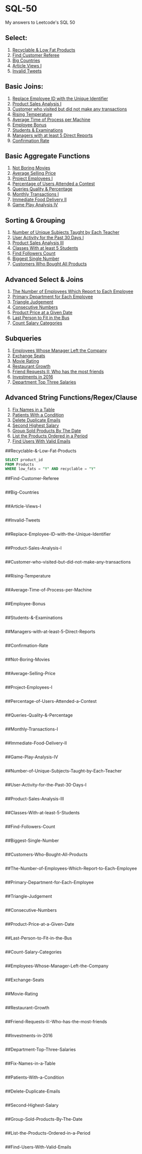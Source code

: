 # SQL-50
My answers to Leetcode's SQL 50 

## Select:
1. [Recyclable & Low Fat Products](#Recyclable-&-Low-Fat-Products)
2. [Find Customer Referee](#Find-Customer-Referee)
3. [Big Countries](#Big-Countries)
4. [Article Views I](#Article-Views-I)
5. [Invalid Tweets](#Invalid-Tweets)

## Basic Joins:
1. [Replace Employee ID with the Unique Identifier](#Replace-Employee-ID-with-the-Unique-Identifier)
2. [Product Sales Analysis I](#Product-Sales-Analysis-I)
3. [Customer who visited but did not make any transactions](#Customer-who-visited-but-did-not-make-any-transactions)
4. [Rising Temperature](#Rising-Temperature)
5. [Average Time of Process per Machine](#Average-Time-of-Process-per-Machine)
6. [Employee Bonus](#Employee-Bonus)
7. [Students & Examinations](#Students-&-Examinations)
8. [Managers with at least 5 Direct Reports](#Managers-with-at-least-5-Direct-Reports)
9. [Confirmation Rate](#Confirmation-Rate)

## Basic Aggregate Functions
1. [Not Boring Movies](#Not-Boring-Movies)
2. [Average Selling Price](#Average-Selling-Price)
3. [Project Employees I](#Project-Employees-I)
4. [Percentage of Users Attended a Contest](#Percentage-of-Users-Attended-a-Contest)
5. [Queries Quality & Percentage](#Queries-Quality-&-Percentage)
6. [Monthly Transactions I](#Monthly-Transactions-I)
7. [Immediate Food Delivery II](#Immediate-Food-Delivery-II)
8. [Game Play Analysis IV](#Game-Play-Analysis-IV)

## Sorting & Grouping
1. [Number of Unique Subjects Taught by Each Teacher](#Number-of-Unique-Subjects-Taught-by-Each-Teacher)
2. [User Activity for the Past 30 Days I](#User-Activity-for-the-Past-30-Days-I)
3. [Product Sales Analysis III](#Product-Sales-Analysis-III)
4. [Classes With at least 5 Students](#Classes-With-at-least-5-Students)
5. [Find Followers Count](#Find-Followers-Count)
6. [Biggest Single Number](#Biggest-Single-Number)
7. [Customers Who Bought All Products](#Customers-Who-Bought-All-Products)

## Advanced Select & Joins
1. [The Number of Employees Which Report to Each Employee](#The-Number-of-Employees-Which-Report-to-Each-Employee)
2. [Primary Department for Each Employee](#Primary-Department-for-Each-Employee)
3. [Triangle Judgement](#Triangle-Judgement)
4. [Consecutive Numbers](#Consecutive-Numbers)
5. [Product Price at a Given Date](#Product-Price-at-a-Given-Date)
6. [Last Person to Fit in the Bus](#Last-Person-to-Fit-in-the-Bus)
7. [Count Salary Categories](#Count-Salary-Categories)

## Subqueries
1. [Employees Whose Manager Left the Company](#Employees-Whose-Manager-Left-the-Company)
2. [Exchange Seats](#Exchange-Seats)
3. [Movie Rating](#Movie-Rating)
4. [Restaurant Growth](#Restaurant-Growth)
5. [Friend Requests II: Who has the most friends](#Friend-Requests-II:-Who-has-the-most-friends)
6. [Investments in 2016](#Investments-in-2016)
7. [Department Top Three Salaries](#Department-Top-Three-Salaries)

## Advanced String Functions/Regex/Clause
1. [Fix Names in a Table](#Fix-Names-in-a-Table)
2. [Patients With a Condition](#Patients-With-a-Condition)
3. [Delete Duplicate Emails](#Delete-Duplicate-Emails)
4. [Second Highest Salary](#Second-Highest-Salary)
5. [Group Sold Products By The Date](#Group-Sold-Products-By-The-Date)
6. [List the Products Ordered in a Period](#List-the-Products-Ordered-in-a-Period)
7. [Find Users With Valid Emails](#Find-Users-With-Valid-Emails)


##Recyclable-&-Low-Fat-Products
```sql
SELECT product_id
FROM Products
WHERE low_fats = "Y" AND recyclable = "Y"
```

##Find-Customer-Referee
```sql

```

##Big-Countries
```sql

```

##Article-Views-I
```sql

```

##Invalid-Tweets
```sql

```

##Replace-Employee-ID-with-the-Unique-Identifier
```sql

```

##Product-Sales-Analysis-I
```sql

```

##Customer-who-visited-but-did-not-make-any-transactions
```sql

```

##Rising-Temperature
```sql

```

##Average-Time-of-Process-per-Machine
```sql

```

##Employee-Bonus
```sql

```

##Students-&-Examinations
```sql

```

##Managers-with-at-least-5-Direct-Reports
```sql

```

##Confirmation-Rate
```sql

```

##Not-Boring-Movies
```sql

```

##Average-Selling-Price
```sql

```

##Project-Employees-I
```sql

```

##Percentage-of-Users-Attended-a-Contest
```sql

```

##Queries-Quality-&-Percentage
```sql

```

##Monthly-Transactions-I
```sql

```

##Immediate-Food-Delivery-II
```sql

```

##Game-Play-Analysis-IV
```sql

```

##Number-of-Unique-Subjects-Taught-by-Each-Teacher
```sql

```

##User-Activity-for-the-Past-30-Days-I
```sql

```

##Product-Sales-Analysis-III
```sql

```

##Classes-With-at-least-5-Students
```sql

```

##Find-Followers-Count
```sql

```

##Biggest-Single-Number
```sql

```

##Customers-Who-Bought-All-Products
```sql

```

##The-Number-of-Employees-Which-Report-to-Each-Employee
```sql

```

##Primary-Department-for-Each-Employee
```sql

```

##Triangle-Judgement
```sql

```

##Consecutive-Numbers
```sql

```

##Product-Price-at-a-Given-Date
```sql

```

##Last-Person-to-Fit-in-the-Bus
```sql

```

##Count-Salary-Categories
```sql

```

##Employees-Whose-Manager-Left-the-Company
```sql

```

##Exchange-Seats
```sql

```

##Movie-Rating
```sql

```

##Restaurant-Growth
```sql

```

##Friend-Requests-II:-Who-has-the-most-friends
```sql

```

##Investments-in-2016
```sql

```

##Department-Top-Three-Salaries
```sql

```

##Fix-Names-in-a-Table
```sql

```

##Patients-With-a-Condition
```sql

```

##Delete-Duplicate-Emails
```sql

```

##Second-Highest-Salary
```sql

```

##Group-Sold-Products-By-The-Date
```sql

```

##List-the-Products-Ordered-in-a-Period
```sql

```

##Find-Users-With-Valid-Emails
```sql

```
